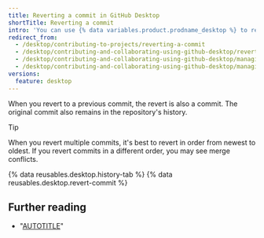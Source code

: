 ```yaml
---
title: Reverting a commit in GitHub Desktop
shortTitle: Reverting a commit
intro: 'You can use {% data variables.product.prodname_desktop %} to revert a specific commit to remove its changes from your branch.'
redirect_from:
  - /desktop/contributing-to-projects/reverting-a-commit
  - /desktop/contributing-and-collaborating-using-github-desktop/reverting-a-commit
  - /desktop/contributing-and-collaborating-using-github-desktop/managing-commits/reverting-a-commit
  - /desktop/contributing-and-collaborating-using-github-desktop/managing-commits/reverting-a-commit-in-github-desktop
versions:
  feature: desktop
---
```

When you revert to a previous commit, the revert is also a commit. The original commit also remains in the repository's history.

> [!TIP]
> When you revert multiple commits, it's best to revert in order from newest to oldest. If you revert commits in a different order, you may see merge conflicts.

{% data reusables.desktop.history-tab %}
{% data reusables.desktop.revert-commit %}

## Further reading

* "[AUTOTITLE](/desktop/managing-commits/options-for-managing-commits-in-github-desktop)"
